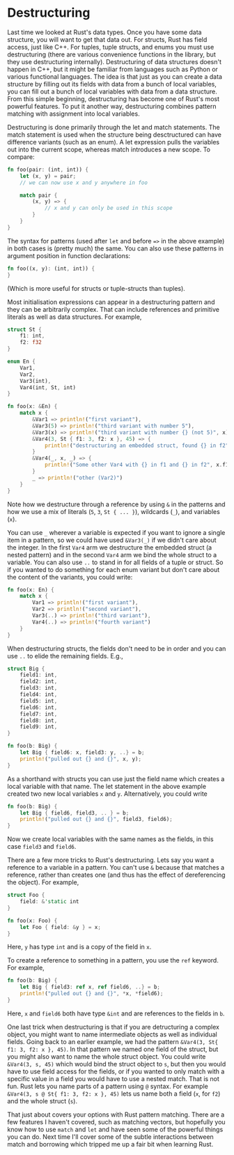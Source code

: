 # Destructuring

Last time we looked at Rust's data types. Once you have some data structure, you
will want to get that data out. For structs, Rust has field access, just like
C++. For tuples, tuple structs, and enums you must use destructuring (there are
various convenience functions in the library, but they use destructuring
internally). Destructuring of data structures doesn't happen in C++, but it
might be familiar from languages such as Python or various functional languages.
The idea is that just as you can create a data structure by filling out its
fields with data from a bunch of local variables, you can fill out a bunch of
local variables with data from a data structure. From this simple beginning,
destructuring has become one of Rust's most powerful features. To put it another
way, destructuring combines pattern matching with assignment into local
variables.

Destructuring is done primarily through the let and match statements. The match
statement is used when the structure being desctructured can have difference
variants (such as an enum). A let expression pulls the variables out into the
current scope, whereas match introduces a new scope. To compare:

```rust
fn foo(pair: (int, int)) {
    let (x, y) = pair;
    // we can now use x and y anywhere in foo

    match pair {
        (x, y) => {
            // x and y can only be used in this scope
        }
    }
}
```

The syntax for patterns (used after `let` and before `=>` in the above example)
in both cases is (pretty much) the same. You can also use these patterns in
argument position in function declarations:

```rust
fn foo((x, y): (int, int)) {
}
```

(Which is more useful for structs or tuple-structs than tuples).

Most initialisation expressions can appear in a destructuring pattern and they
can be arbitrarily complex. That can include references and primitive literals
as well as data structures. For example,

```rust
struct St {
    f1: int,
    f2: f32
}

enum En {
    Var1,
    Var2,
    Var3(int),
    Var4(int, St, int)
}

fn foo(x: &En) {
    match x {
        &Var1 => println!("first variant"),
        &Var3(5) => println!("third variant with number 5"),
        &Var3(x) => println!("third variant with number {} (not 5)", x),
        &Var4(3, St { f1: 3, f2: x }, 45) => {
            println!("destructuring an embedded struct, found {} in f2", x)
        }
        &Var4(_, x, _) => {
            println!("Some other Var4 with {} in f1 and {} in f2", x.f1, x.f2)
        }
        _ => println!("other (Var2)")
    }
}
```

Note how we destructure through a reference by using `&` in the patterns and how
we use a mix of literals (`5`, `3`, `St { ... }`), wildcards (`_`), and
variables (`x`).

You can use `_` wherever a variable is expected if you want to ignore a single
item in a pattern, so we could have used `&Var3(_)` if we didn't care about the
integer. In the first `Var4` arm we destructure the embedded struct (a nested
pattern) and in the second `Var4` arm we bind the whole struct to a variable.
You can also use `..` to stand in for all fields of a tuple or struct. So if you
wanted to do something for each enum variant but don't care about the content of
the variants, you could write:

```rust
fn foo(x: En) {
    match x {
        Var1 => println!("first variant"),
        Var2 => println!("second variant"),
        Var3(..) => println!("third variant"),
        Var4(..) => println!("fourth variant")
    }
}
```

When destructuring structs, the fields don't need to be in order and you can use
`..` to elide the remaining fields. E.g.,

```rust
struct Big {
    field1: int,
    field2: int,
    field3: int,
    field4: int,
    field5: int,
    field6: int,
    field7: int,
    field8: int,
    field9: int,
}

fn foo(b: Big) {
    let Big { field6: x, field3: y, ..} = b;
    println!("pulled out {} and {}", x, y);
}
```

As a shorthand with structs you can use just the field name which creates a
local variable with that name. The let statement in the above example created
two new local variables `x` and `y`. Alternatively, you could write

```rust
fn foo(b: Big) {
    let Big { field6, field3, .. } = b;
    println!("pulled out {} and {}", field3, field6);
}
```

Now we create local variables with the same names as the fields, in this case
`field3` and `field6`.

There are a few more tricks to Rust's destructuring. Lets say you want a
reference to a variable in a pattern. You can't use `&` because that matches a
reference, rather than creates one (and thus has the effect of dereferencing the
object). For example,

```rust
struct Foo {
    field: &'static int
}

fn foo(x: Foo) {
    let Foo { field: &y } = x;
}
```

Here, `y` has type `int` and is a copy of the field in `x`.

To create a reference to something in a pattern, you use the `ref` keyword. For
example,

```rust
fn foo(b: Big) {
    let Big { field3: ref x, ref field6, ..} = b;
    println!("pulled out {} and {}", *x, *field6);
}
```

Here, `x` and `field6` both have type `&int` and are references to the fields in `b`.

One last trick when destructuring is that if you are detructuring a complex
object, you might want to name intermediate objects as well as individual
fields. Going back to an earlier example, we had the pattern `&Var4(3, St{ f1:
3, f2: x }, 45)`. In that pattern we named one field of the struct, but you
might also want to name the whole struct object. You could write `&Var4(3, s,
45)` which would bind the struct object to `s`, but then you would have to use
field access for the fields, or if you wanted to only match with a specific
value in a field you would have to use a nested match. That is not fun. Rust
lets you name parts of a pattern using `@` syntax. For example `&Var4(3, s @ St{
f1: 3, f2: x }, 45)` lets us name both a field (`x`, for `f2`) and the whole
struct (`s`).

That just about covers your options with Rust pattern matching. There are a few
features I haven't covered, such as matching vectors, but hopefully you know how
to use `match` and `let` and have seen some of the powerful things you can do.
Next time I'll cover some of the subtle interactions between match and borrowing
which tripped me up a fair bit when learning Rust.
